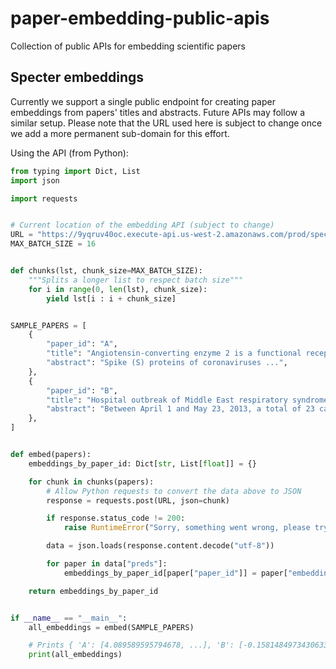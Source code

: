 # paper-embedding-public-apis
Collection of public APIs for embedding scientific papers

## Specter embeddings

Currently we support a single public endpoint for creating paper embeddings from papers' titles and abstracts. Future APIs may follow a similar setup. Please note that the URL used here is subject to change once we add a more permanent sub-domain for this effort.

Using the API (from Python):

```python
from typing import Dict, List
import json

import requests


# Current location of the embedding API (subject to change)
URL = "https://9yqruv40oc.execute-api.us-west-2.amazonaws.com/prod/specter/v1/invoke"
MAX_BATCH_SIZE = 16


def chunks(lst, chunk_size=MAX_BATCH_SIZE):
    """Splits a longer list to respect batch size"""
    for i in range(0, len(lst), chunk_size):
        yield lst[i : i + chunk_size]


SAMPLE_PAPERS = [
    {
        "paper_id": "A",
        "title": "Angiotensin-converting enzyme 2 is a functional receptor for the SARS coronavirus",
        "abstract": "Spike (S) proteins of coronaviruses ...",
    },
    {
        "paper_id": "B",
        "title": "Hospital outbreak of Middle East respiratory syndrome coronavirus",
        "abstract": "Between April 1 and May 23, 2013, a total of 23 cases of MERS-CoV ...",
    },
]


def embed(papers):
    embeddings_by_paper_id: Dict[str, List[float]] = {}

    for chunk in chunks(papers):
        # Allow Python requests to convert the data above to JSON
        response = requests.post(URL, json=chunk)

        if response.status_code != 200:
            raise RuntimeError("Sorry, something went wrong, please try later!")

        data = json.loads(response.content.decode("utf-8"))

        for paper in data["preds"]:
            embeddings_by_paper_id[paper["paper_id"]] = paper["embedding"]

    return embeddings_by_paper_id


if __name__ == "__main__":
    all_embeddings = embed(SAMPLE_PAPERS)

    # Prints { 'A': [4.089589595794678, ...], 'B': [-0.15814849734306335, ...] }
    print(all_embeddings)
```
